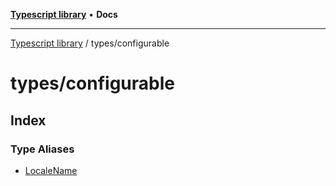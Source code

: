 [**Typescript library**](../../index.md) • **Docs**

***

[Typescript library](../../modules.md) / types/configurable

# types/configurable

## Index

### Type Aliases

- [LocaleName](type-aliases/LocaleName.md)
